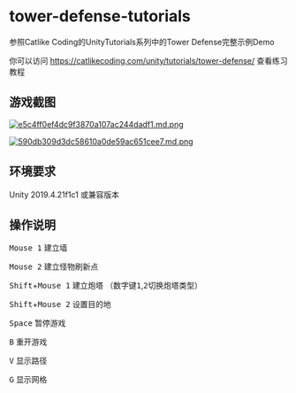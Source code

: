 # tower-defense-tutorials
参照Catlike Coding的UnityTutorials系列中的Tower Defense完整示例Demo

你可以访问 https://catlikecoding.com/unity/tutorials/tower-defense/ 查看练习教程

## 游戏截图

[![e5c4ff0ef4dc9f3870a107ac244dadf1.md.png](https://i.jpg.dog/img/e5c4ff0ef4dc9f3870a107ac244dadf1.md.png)](https://jpg.dog/i/yq28W)

[![590db309d3dc58610a0de59ac651cee7.md.png](https://i.jpg.dog/img/590db309d3dc58610a0de59ac651cee7.md.png)](https://jpg.dog/i/yqFa9)

## 环境要求

Unity 2019.4.21f1c1 或兼容版本

## 操作说明


<kbd>Mouse 1</kbd> 建立墙

<kbd>Mouse 2</kbd> 建立怪物刷新点

<kbd>Shift</kbd>+<kbd>Mouse 1</kbd> 建立炮塔 （数字键<kbd>1</kbd>,<kbd>2</kbd>切换炮塔类型）

<kbd>Shift</kbd>+<kbd>Mouse 2</kbd> 设置目的地

<kbd>Space</kbd> 暂停游戏

<kbd>B</kbd> 重开游戏

<kbd>V</kbd> 显示路径

<kbd>G</kbd> 显示网格
